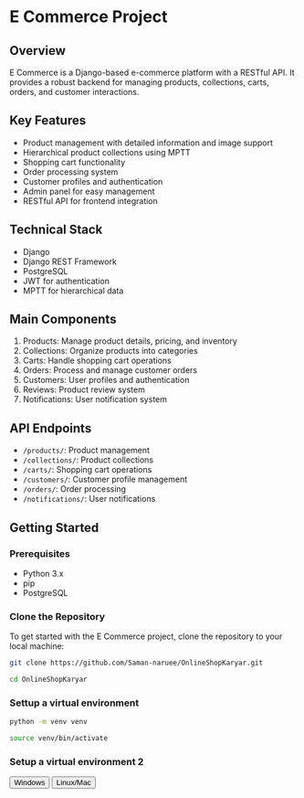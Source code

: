 # E Commerce Project

## Overview
E Commerce is a Django-based e-commerce platform with a RESTful API. It provides a robust backend for managing products, collections, carts, orders, and customer interactions.

## Key Features
- Product management with detailed information and image support
- Hierarchical product collections using MPTT
- Shopping cart functionality
- Order processing system
- Customer profiles and authentication
- Admin panel for easy management
- RESTful API for frontend integration

## Technical Stack
- Django
- Django REST Framework
- PostgreSQL
- JWT for authentication
- MPTT for hierarchical data

## Main Components
1. Products: Manage product details, pricing, and inventory
2. Collections: Organize products into categories
3. Carts: Handle shopping cart operations
4. Orders: Process and manage customer orders
5. Customers: User profiles and authentication
6. Reviews: Product review system
7. Notifications: User notification system

## API Endpoints
- `/products/`: Product management
- `/collections/`: Product collections
- `/carts/`: Shopping cart operations
- `/customers/`: Customer profile management
- `/orders/`: Order processing
- `/notifications/`: User notifications

## Getting Started

### Prerequisites
- Python 3.x
- pip
- PostgreSQL

### Clone the Repository
To get started with the E Commerce project, clone the repository to your local machine:

```bash
git clone https://github.com/Saman-naruee/OnlineShopKaryar.git
```
```bash
cd OnlineShopKaryar
```

### Settup a virtual environment
```bash
python -m venv venv
```
```bash
source venv/bin/activate
```

### Setup a virtual environment 2

<div>
  <button onclick="showCommands('windows')">Windows</button>
  <button onclick="showCommands('linux')">Linux/Mac</button>
</div>

<div id="windows" style="display:none;">
  ```bash
  python -m venv venv


### Installl Dependencies
```bash
Install the required Python packages using pip:
```
```bash
pip install -r requirements.txt
```
### Database Setup
Set up the PostgreSQL database and update the database settings in the settings.py file.

## Environment Variables:
Create a .env file in the root directory and add the following variables:

SECRET_KEY=your_secret_key
DATABASE=your_database_name
USER=your_database_user
PASSWORD=your_database_password
HOST=your_database_host
PORT=your_database_port

### Run  Migrations:
Apply the database migrations:
```bash
python manage.py makemigrations
```
```bash
python  manage.py migrate
```

### Create Superuser
```bash
python manage.py createsuperuser
```

### Run the Development Server
```bash
python manage.py runserver
```

### More info:
The application is now running at http://localhost:8000.

Access the admin panel at http://localhost:8000/admin.

### Contributing
Contributions are welcome! Please fork the repository and submit a pull request.

Contributions to the E Commerce project are welcome! Please follow these steps:

    1.fork the repository.
    2.Create a new branch for your feature or bug fix.
    3.Make your changes and commit them with descriptive commit messages.
    4.Push your changes to your forked repository.
    5.Submit a pull request to the main repository.
    6.Provide a clear description of your changes and why they should be merged.
    7.Your pull request will be reviewed, and if everything looks good, it will be merged into the main project.

